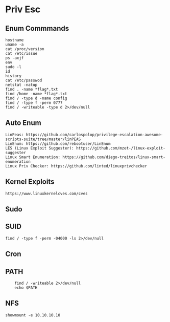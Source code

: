 # Priv Esc

## Enum Commmands 
	hostname
	uname -a 
	cat /proc/version
	cat /etc/issue 
	ps -axjf
	env
	sudo -l 
	id 
	history 
	cat /etc/passwod 
	netstat -natup 
	find . -name *flag*.txt
	find /home -name *flag*.txt 
	find / -type d -name config 
	find / -type f -perm 0777
	find / -writeable -type d 2>/dev/null
	
## Auto Enum 
	LinPeas: https://github.com/carlospolop/privilege-escalation-awesome-scripts-suite/tree/master/linPEAS
	LinEnum: https://github.com/rebootuser/LinEnum
	LES (Linux Exploit Suggester): https://github.com/mzet-/linux-exploit-suggester
	Linux Smart Enumeration: https://github.com/diego-treitos/linux-smart-enumeration
	Linux Priv Checker: https://github.com/linted/linuxprivchecker


## Kernel Exploits 
	https://www.linuxkernelcves.com/cves
	
## Sudo 

## SUID 
	find / -type f -perm -04000 -ls 2>/dev/null
## Cron 

## PATH 
		find / -writeable 2>/dev/null
		echo $PATH 
## NFS 
	showmount -e 10.10.10.10

